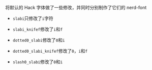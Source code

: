 将默认的 Hack 字体做了一些修改，并同时分别制作了它们的 nerd-font

- `slabi`只修改了`i`字符
- `slabi_knifef`修改了`i`和`f`
- `dotted0_slabi`修改了`0`和`i`
- `dotted0_slabi_knifef`修改了`0`，`i`和`f`

- `slash0_slabi`修改了`0`和`i`